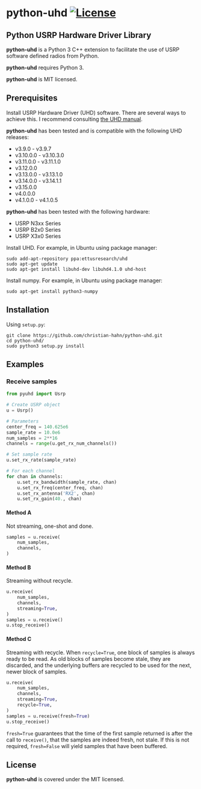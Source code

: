 # python-uhd [![License](https://img.shields.io/badge/license-MIT-blue.svg)](https://github.com/christian-hahn/python-uhd/blob/master/LICENSE)

## Python USRP Hardware Driver Library

**python-uhd** is a Python 3 C++ extension to facilitate the use of USRP software defined radios from Python.

**python-uhd** requires Python 3.

**python-uhd** is MIT licensed.

## Prerequisites

Install USRP Hardware Driver (UHD) software.  There are several ways to achieve this.  I recommend consulting [the UHD manual](https://files.ettus.com/manual/page_install.html).

**python-uhd** has been tested and is compatible with the following UHD releases:

* v3.9.0 - v3.9.7
* v3.10.0.0 - v3.10.3.0
* v3.11.0.0 - v3.11.1.0
* v3.12.0.0
* v3.13.0.0 - v3.13.1.0
* v3.14.0.0 - v3.14.1.1
* v3.15.0.0
* v4.0.0.0
* v4.1.0.0 - v4.1.0.5

**python-uhd** has been tested with the following hardware:

* USRP N3xx Series
* USRP B2x0 Series
* USRP X3x0 Series

Install UHD.  For example, in Ubuntu using package manager:
``` text
sudo add-apt-repository ppa:ettusresearch/uhd
sudo apt-get update
sudo apt-get install libuhd-dev libuhd4.1.0 uhd-host
```

Install numpy.  For example, in Ubuntu using package manager:
``` text
sudo apt-get install python3-numpy
```

## Installation

Using `setup.py`:
``` text
git clone https://github.com/christian-hahn/python-uhd.git
cd python-uhd/
sudo python3 setup.py install
```

## Examples

### Receive samples
```python
from pyuhd import Usrp

# Create USRP object
u = Usrp()

# Parameters
center_freq = 140.625e6
sample_rate = 10.0e6
num_samples = 2**16
channels = range(u.get_rx_num_channels())

# Set sample rate
u.set_rx_rate(sample_rate)

# For each channel
for chan in channels:
    u.set_rx_bandwidth(sample_rate, chan)
    u.set_rx_freq(center_freq, chan)
    u.set_rx_antenna('RX2', chan)
    u.set_rx_gain(40., chan)
```
#### Method A
Not streaming, one-shot and done.
```python
samples = u.receive(
    num_samples,
    channels,
)
```
#### Method B
Streaming without recycle.
```python
u.receive(
    num_samples,
    channels,
    streaming=True,
)
samples = u.receive()
u.stop_receive()
```
#### Method C
Streaming with recycle.  When `recycle=True`, one block of samples is always ready
to be read.  As old blocks of samples become stale, they are discarded, and the
underlying buffers are recycled to be used for the next, newer block of samples.
```python
u.receive(
    num_samples,
    channels,
    streaming=True,
    recycle=True,
)
samples = u.receive(fresh=True)
u.stop_receive()
```
`fresh=True` guarantees that the time of the first sample returned is after the call to
`receive()`, that the samples are indeed fresh, not stale.  If this is not required,
`fresh=False` will yield samples that have been buffered.
## License
**python-uhd** is covered under the MIT licensed.
